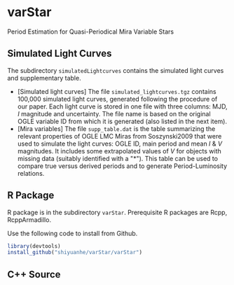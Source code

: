 # varStar
Period Estimation for Quasi-Periodical Mira Variable Stars

## Simulated Light Curves
The subdirectory ```simulatedLightcurves``` contains the simulated light curves and 
supplementary table. 

* [Simulated light curves] The file ```simulated_lightcurves.tgz``` contains 100,000 simulated light curves, generated following the procedure of our paper. Each light curve is stored in one file with three columns: MJD, *I* magnitude and uncertainty. The file name is based on the original OGLE variable ID from which it is generated (also listed in the next item).  
* [Mira variables] The file ```supp_table.dat``` is the table summarizing the relevant properties of OGLE LMC Miras from Soszynski2009 that were used to simulate the light curves: OGLE ID, main period and mean *I* & *V* magnitudes. It includes some extrapolated values of *V* for objects with missing data (suitably identified with a "*"). This table can be used to compare true versus derived periods and to generate Period-Luminosity relations.



## R Package
R package is in the subdirectory ```varStar```.
Prerequisite R packages are Rcpp, RcppArmadillo.


Use the following code to install from Github.

```r
library(devtools)
install_github("shiyuanhe/varStar/varStar")
```



## C++ Source

